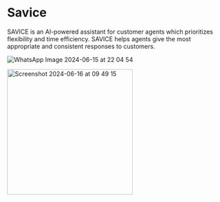 # Savice
SAVICE is an AI-powered assistant for customer agents which prioritizes flexibility and time efficiency. SAVICE helps agents give the most appropriate and consistent responses to customers.

![WhatsApp Image 2024-06-15 at 22 04 54](https://github.com/notwatermango/savice/assets/67574872/882b1443-d6ec-46e6-a3f4-54836c24a80a)

<img width="292" alt="Screenshot 2024-06-16 at 09 49 15" src="https://github.com/notwatermango/savice/assets/67574872/c58e5d48-181c-4975-9e07-0776714d9b50">
